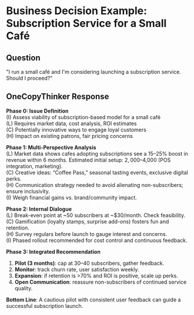 # Business Decision Example: Subscription Service for a Small Café

## Question
"I run a small café and I'm considering launching a subscription service. Should I proceed?"

## OneCopyThinker Response

**Phase 0: Issue Definition**  
(I) Assess viability of subscription-based model for a small café  
(L) Requires market data, cost analysis, ROI estimates  
(C) Potentially innovative ways to engage loyal customers  
(H) Impact on existing patrons, fair pricing concerns  

**Phase 1: Multi-Perspective Analysis**  
(L) Market data shows cafes adopting subscriptions see a 15–25% boost in revenue within 6 months. Estimated initial setup: $2,000–$4,000 (POS integration, marketing).  
(C) Creative ideas: “Coffee Pass,” seasonal tasting events, exclusive digital perks.  
(H) Communication strategy needed to avoid alienating non-subscribers; ensure inclusivity.  
(I) Weigh financial gains vs. brand/community impact.  

**Phase 2: Internal Dialogue**  
(L) Break-even point at ~50 subscribers at ~$30/month. Check feasibility.  
(C) Gamification (loyalty stamps, surprise add-ons) fosters fun and retention.  
(H) Survey regulars before launch to gauge interest and concerns.  
(I) Phased rollout recommended for cost control and continuous feedback.  

**Phase 3: Integrated Recommendation**  
1. **Pilot (3 months)**: cap at 30–40 subscribers, gather feedback.  
2. **Monitor**: track churn rate, user satisfaction weekly.  
3. **Expansion**: if retention is >70% and ROI is positive, scale up perks.  
4. **Open Communication**: reassure non-subscribers of continued service quality.

**Bottom Line**: A cautious pilot with consistent user feedback can guide a successful subscription launch.
